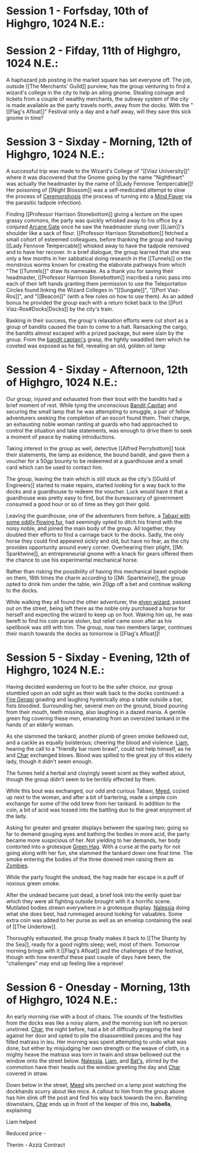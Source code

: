 # Session 1 - Forfsday, 10th of Highgro, 1024 N.E.:

# Session 2 - Fifday, 11th of Highgro, 1024 N.E.:

A haphazard job posting in the market square has set everyone off. The job, outside [[The Merchants' Guild]] purview, has the group venturing to find a wizard's college in the city to help an ailing gnome. Stealing coinage and tickets from a couple of wealthy merchants, the subway system of the city is made available as the party travels north, away from the docks. With the "[[Flag's Afloat]]" Festival only a day and a half away, will they save this sick gnome in time?

# Session 3 - Sixday - Morning, 12th of Highgro, 1024 N.E.:

A successful trip was made to the Wizard's College of "[[Viaz University]]" where it was discovered that the Gnome going by the name "Nightheart" was actually the headmaster by the name of [[Lady Fennove Tempercable]]! Her poisoning of [[Night Blossom]] was a self-medicated attempt to slow the process of [Ceremorphosis](https://forgottenrealms.fandom.com/wiki/Ceremorphosis) (the process of turning into a [Mind Flayer](https://www.dndbeyond.com/monsters/17104-mind-flayer) via the parasitic tadpole infection).  
  
Finding [[Professor Harrison Stonebottom]] giving a lecture on the open grassy commons, the party was quickly whisked away to his office by a conjured [Arcane Gate](https://www.dndbeyond.com/spells/arcane-gate) once he saw the headmaster slung over [[Liam]]'s shoulder like a sack of flour. [[Professor Harrison Stonebottom]] fetched a small cohort of esteemed colleagues, before thanking the group and having  [[Lady Fennove Tempercable]] whisked away to have the tadpole removed and to have her recover. In a brief dialogue, the group learned that she was only a few months in her sabbatical doing research in the [[Tunnels]] on the monstrous worms known for creating the elaborate pathways from which "The [[Tunnels]]" draw its namesake. As a thank you for saving their headmaster, [[Professor Harrison Stonebottom]] inscribed a runic pass into each of their left hands granting them permission to use the Teleportation Circles found linking the Wizard Colleges in "[[Sungate]]", "[[Port Viaz-Ros]]", and "[[Beacon]]" (with a few rules on how to use them). As an added bonus he provided the group each with a return ticket back to the [[Port Viaz-Ros#Docks|Docks]] by the city's train.  

Basking in their success, the group's relaxation efforts were cut short as a group of bandits caused the train to come to a halt. Ransacking the cargo, the bandits almost escaped with a prized package, but were slain by the group. From the [bandit captain's](https://www.dndbeyond.com/monsters/16799-bandit-captain) grasp, the tightly swaddled item which he coveted was exposed as he fell, revealing an old, golden oil lamp

# Session 4 - Sixday - Afternoon, 12th of Highgro, 1024 N.E.:

Our group, injured and exhausted from their bout with the bandits had a brief moment of rest. While tying the unconscious [Bandit Capitan](https://www.dndbeyond.com/monsters/16799-bandit-captain) and securing the small lamp that he was attempting to smuggle, a pair of fellow adventurers seeking the completion of an escort found them. Their charge, an exhausting noble woman ranting at guards who had approached to control the situation and take statements, was enough to drive them to seek a moment of peace by making introductions.  
  
Taking interest in the group as well, detective [[Alfred Perrybottom]] took their statements, the lamp as evidence, the bound bandit, and gave them a voucher for a 50gp bounty to be redeemed at a guardhouse and a small card which can be used to contact him.  
  
The group, leaving the train which is still stuck as the city's [[Guild of Engineers]] started to make repairs, started looking for a way back to the docks and a guardhouse to redeem the voucher. Luck would have it that a guardhouse was pretty easy to find, but the bureaucracy of government consumed a good hour or so of time as they got their gold.  
  
Leaving the guardhouse, one of the adventurers from before, a [Tabaxi with some oddly flowing fur](https://www.dndbeyond.com/characters/81403896), had seemingly opted to ditch his friend with the noisy noble, and joined the main body of the group. All together, they doubled their efforts to find a carriage back to the docks. Sadly, the only horse they could find appeared sickly and old, but have no fear, as the city provides opportunity around every corner. Overhearing their plight, [[Mr. Sparktwine]], an entrepreneurial gnome with a knack for gears offered them the chance to use his experimental mechanical horse.

Rather than risking the possibility of having this mechanical beast explode on them, 16th times the charm according to [[Mr. Sparktwine]], the group opted to drink him under the table, win 20gp off a bet and continue walking to the docks.  
  
While walking they all found the other adventurer, the [elven wizard](), passed out on the street, being left there as the noble only purchased a horse for herself and expecting the wizard to keep up on foot. Waking him up, he was bereft to find his coin purse stolen, but relief came soon after as his spellbook was still with him. The group, now two members larger, continues their march towards the docks as tomorrow is [[Flag's Afloat]]!

# Session 5 - Sixday - Evening, 12th of Highgro, 1024 N.E.:

Having decided wandering on foot to be the safer choice, our group stumbled upon an odd sight as their walk back to the docks continued: a [Fire Genasi](https://www.dndbeyond.com/characters/108552457) goading and laughing hysterically atop a table outside a bar, fists bloodied. Surrounding her, several men on the ground, blood pouring from their mouth, teeth missing, also laughing in a dazed mania. A gentile green fog covering these men, emanating from an oversized tankard in the hands of an elderly woman.

As she slammed the tankard, another plumb of green smoke bellowed out, and a cackle as equally boisterous; cheering the blood and violence. [Liam](https://www.dndbeyond.com/characters/102938356), hearing the call to a "friendly bar room brawl", could not help himself, as he and [Char](https://www.dndbeyond.com/characters/108552457) exchanged blows. Blood was spilled to the great joy of this elderly lady, though it didn't seem enough.

The fumes held a herbal and cloyingly sweet scent as they wafted about, though the group didn't seem to be terribly effected by them.

While this bout was exchanged, our odd and curious Tabaxi, [Meed](https://www.dndbeyond.com/characters/81403896), cozied up next to the woman, and after a bit of bartering, made a simple coin exchange for some of the odd brew from her tankard. In addition to the coin, a bit of acid was tossed into the battling duo to the great enjoyment of the lady.

Asking for greater and greater displays between the sparing two; going so far to demand gouging eyes and bathing the bodies in more acid, the party became more suspicious of her. Not yielding to her demands, her body contorted into a grotesque [Green Hag](https://www.dndbeyond.com/monsters/16911-green-hag). With a curse at the party for not going along with her fun, she slammed the tankard down one final time. The smoke entering the bodies of the three downed men raising them as [Zombies](https://www.dndbeyond.com/monsters/17077-zombie).

While the party fought the undead, the hag made her escape in a puff of noxious green smoke.

After the undead became just dead, a brief look into the eerily quiet bar which they were all fighting outside brought with it a horrific scene. Mutilated bodies strewn everywhere in a grotesque display. [Nalessia](https://www.dndbeyond.com/characters/102823104) doing what she does best, had rummaged around looking for valuables. Some extra coin was added to her purse as well as an envelop containing the seal of [[The Undertow]]. 

Thoroughly exhausted, the group finally makes it back to [[The Shanty by the Sea]], ready for a good nights sleep; well, most of them. Tomorrow morning brings with it [[Flag's Afloat]] and the challenges of the festival, though with how eventful these past couple of days have been, the "challenges" may end up feeling like a reprieve!

# Session 6 - Onesday - Morning, 13th of Highgro, 1024 N.E.:

An early morning rise with a bout of chaos. The sounds of the festivities from the docks was like a noisy alarm, and the morning sun left no person unstirred. [Char](https://www.dndbeyond.com/characters/108552457), the night before, had a bit of difficulty propping the bed against her door and opted to pile the disassembled pieces and the hay filled matrass in leu. Her morning was spent attempting to undo what was done, but either by misjudging her own strength or the weave of cloth, in a mighty heave the matrass was torn in twain and straw bellowed out the window onto the street below. [Nalessia](https://www.dndbeyond.com/characters/102823104), [Liam](https://www.dndbeyond.com/characters/102938356), and [Bat's](https://www.dndbeyond.com/characters/103881938), stirred by the commotion have their heads out the window greeting the day and [Char](https://www.dndbeyond.com/characters/108552457) covered in straw.

Down below in the street, [Meed](https://www.dndbeyond.com/characters/81403896) sits perched on a lamp post watching the dockhands scurry about like mice. A callout to him from the group above has him slink off the post and find his way back towards the inn. Barreling downstairs,  [Char](https://www.dndbeyond.com/characters/108552457) ends up in front of the keeper of this inn, **Isabella**, explaining 

Liam helped

Reduced price - 

Therim - Azziz Contract